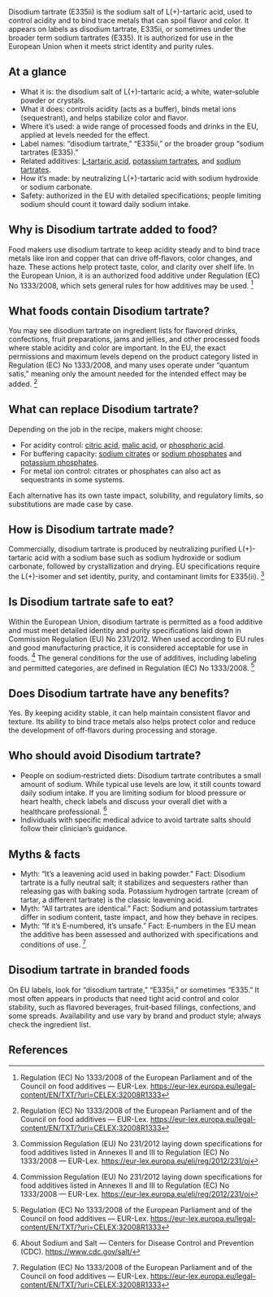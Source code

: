 Disodium tartrate (E335ii) is the sodium salt of L(+)-tartaric acid, used to control acidity and to bind trace metals that can spoil flavor and color. It appears on labels as disodium tartrate, E335ii, or sometimes under the broader term sodium tartrates (E335). It is authorized for use in the European Union when it meets strict identity and purity rules.

<!--more-->

## At a glance
- What it is: the disodium salt of L(+)-tartaric acid; a white, water‑soluble powder or crystals.
- What it does: controls acidity (acts as a buffer), binds metal ions (sequestrant), and helps stabilize color and flavor.
- Where it’s used: a wide range of processed foods and drinks in the EU, applied at levels needed for the effect.
- Label names: “disodium tartrate,” “E335ii,” or the broader group “sodium tartrates (E335).”
- Related additives: [L‑tartaric acid](/e334-l-tartaric-acid), [potassium tartrates](/e336-potassium-tartrates), and [sodium tartrates](/e335-sodium-tartrates).
- How it’s made: by neutralizing L(+)-tartaric acid with sodium hydroxide or sodium carbonate.
- Safety: authorized in the EU with detailed specifications; people limiting sodium should count it toward daily sodium intake.

## Why is Disodium tartrate added to food?
Food makers use disodium tartrate to keep acidity steady and to bind trace metals like iron and copper that can drive off‑flavors, color changes, and haze. These actions help protect taste, color, and clarity over shelf life. In the European Union, it is an authorized food additive under Regulation (EC) No 1333/2008, which sets general rules for how additives may be used. [^2]

## What foods contain Disodium tartrate?
You may see disodium tartrate on ingredient lists for flavored drinks, confections, fruit preparations, jams and jellies, and other processed foods where stable acidity and color are important. In the EU, the exact permissions and maximum levels depend on the product category listed in Regulation (EC) No 1333/2008, and many uses operate under “quantum satis,” meaning only the amount needed for the intended effect may be added. [^2]

## What can replace Disodium tartrate?
Depending on the job in the recipe, makers might choose:
- For acidity control: [citric acid](/e330-citric-acid), [malic acid](/e296-malic-acid), or [phosphoric acid](/e338-phosphoric-acid).
- For buffering capacity: [sodium citrates](/e331-sodium-citrates) or [sodium phosphates](/e339-sodium-phosphates) and [potassium phosphates](/e340-potassium-phosphates).
- For metal ion control: citrates or phosphates can also act as sequestrants in some systems.

Each alternative has its own taste impact, solubility, and regulatory limits, so substitutions are made case by case.

## How is Disodium tartrate made?
Commercially, disodium tartrate is produced by neutralizing purified L(+)-tartaric acid with a sodium base such as sodium hydroxide or sodium carbonate, followed by crystallization and drying. EU specifications require the L(+)-isomer and set identity, purity, and contaminant limits for E335(ii). [^1]

## Is Disodium tartrate safe to eat?
Within the European Union, disodium tartrate is permitted as a food additive and must meet detailed identity and purity specifications laid down in Commission Regulation (EU) No 231/2012. When used according to EU rules and good manufacturing practice, it is considered acceptable for use in foods. [^1] The general conditions for the use of additives, including labeling and permitted categories, are defined in Regulation (EC) No 1333/2008. [^2]

## Does Disodium tartrate have any benefits?
Yes. By keeping acidity stable, it can help maintain consistent flavor and texture. Its ability to bind trace metals also helps protect color and reduce the development of off‑flavors during processing and storage.

## Who should avoid Disodium tartrate?
- People on sodium‑restricted diets: Disodium tartrate contributes a small amount of sodium. While typical use levels are low, it still counts toward daily sodium intake. If you are limiting sodium for blood pressure or heart health, check labels and discuss your overall diet with a healthcare professional. [^3]
- Individuals with specific medical advice to avoid tartrate salts should follow their clinician’s guidance.

## Myths & facts
- Myth: “It’s a leavening acid used in baking powder.” Fact: Disodium tartrate is a fully neutral salt; it stabilizes and sequesters rather than releasing gas with baking soda. Potassium hydrogen tartrate (cream of tartar, a different tartrate) is the classic leavening acid.
- Myth: “All tartrates are identical.” Fact: Sodium and potassium tartrates differ in sodium content, taste impact, and how they behave in recipes.
- Myth: “If it’s E‑numbered, it’s unsafe.” Fact: E‑numbers in the EU mean the additive has been assessed and authorized with specifications and conditions of use. [^2]

## Disodium tartrate in branded foods
On EU labels, look for “disodium tartrate,” “E335ii,” or sometimes “E335.” It most often appears in products that need tight acid control and color stability, such as flavored beverages, fruit‑based fillings, confections, and some spreads. Availability and use vary by brand and product style; always check the ingredient list.

## References
[^1]: Commission Regulation (EU) No 231/2012 laying down specifications for food additives listed in Annexes II and III to Regulation (EC) No 1333/2008 — EUR-Lex. https://eur-lex.europa.eu/eli/reg/2012/231/oj
[^2]: Regulation (EC) No 1333/2008 of the European Parliament and of the Council on food additives — EUR-Lex. https://eur-lex.europa.eu/legal-content/EN/TXT/?uri=CELEX:32008R1333
[^3]: About Sodium and Salt — Centers for Disease Control and Prevention (CDC). https://www.cdc.gov/salt/
